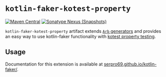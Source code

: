 # `kotlin-faker-kotest-property`

[![Maven Central](https://img.shields.io/maven-central/v/io.github.serpro69/kotlin-faker-kotest-property?style=for-the-badge)](https://search.maven.org/artifact/io.github.serpro69/kotlin-faker-kotest-property)
[![Sonatype Nexus (Snapshots)](https://img.shields.io/nexus/s/io.github.serpro69/kotlin-faker-kotest-property?label=snapshot-version&server=https%3A%2F%2Foss.sonatype.org&style=for-the-badge&color=yellow)](#downloading)

`kotlin-faker-kotest-property` artifact extends [`Arb` generators](https://kotest.io/docs/proptest/property-test-generators.html) and provides an easy way to use kotlin-faker functionality with [kotest property testing](https://kotest.io/docs/proptest/property-based-testing.html).

## Usage

Documentation for this extension is available at [serpro69.github.io/kotlin-faker/](https://serpro69.github.io/kotlin-faker/extensions/kotest-property-extension).

